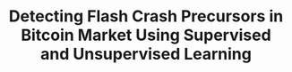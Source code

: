 ---
title: "Detecting Flash Crash Precursors in Bitcoin Market Using Supervised and Unsupervised Learning"
excerpt: "We investigated whether flash crashes in the Bitcoin market can be predicted using features derived from high-frequency order book data. Our approach compared supervised models like Random Forests with unsupervised autoencoders to detect pre-crash anomalies, achieving strong results with both. The findings suggest that microstructure signals—such as liquidity imbalances and bid-ask spreads—hold predictive value in the crypto space.
<br/><img src='/images/flash_crashes_bitcoin.png' style='width:100%; max-width:1000px; '>"
collection: portfolio
link: /CDA_Final.pdf
---